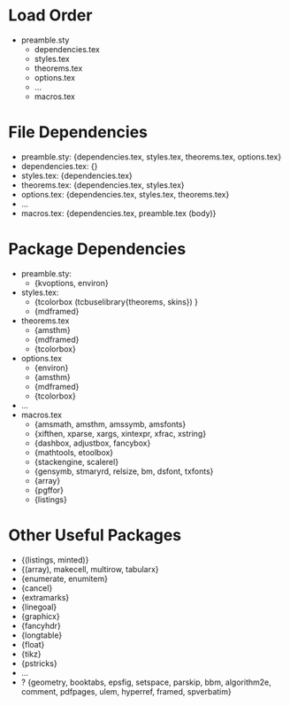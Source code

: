 # Load Order
  - preamble.sty
    - dependencies.tex
    - styles.tex
    - theorems.tex
    - options.tex
    - ...
    - macros.tex

# File Dependencies
  - preamble.sty: {dependencies.tex, styles.tex, theorems.tex, options.tex}
  - dependencies.tex: {}
  - styles.tex: {dependencies.tex}
  - theorems.tex: {dependencies.tex, styles.tex}
  - options.tex: {dependencies.tex, styles.tex, theorems.tex}
  - ...
  - macros.tex: {dependencies.tex, preamble.tex (body)}

# Package Dependencies
  - preamble.sty:
    - {kvoptions, environ}
  - styles.tex:
    - {tcolorbox (tcbuselibrary{theorems, skins}) }
    - {mdframed}
  - theorems.tex
    - {amsthm}
    - {mdframed}
    - {tcolorbox}
  - options.tex
    - {environ}
    - {amsthm}
    - {mdframed}
    - {tcolorbox}
  - ...
  - macros.tex
    - {amsmath, amsthm, amssymb, amsfonts}
    - {xifthen, xparse, xargs, xintexpr, xfrac, xstring}
    - {dashbox, adjustbox, fancybox}
    - {mathtools, etoolbox}
    - {stackengine, scalerel}
    - {gensymb, stmaryrd, relsize, bm, dsfont, txfonts}
    - {array}
    - {pgffor}
    - {listings}

# Other Useful Packages
  - {(listings, minted)}
  - {(array), makecell, multirow, tabularx}
  - {enumerate, enumitem}
  - {cancel}
  - {extramarks}
  - {linegoal}
  - {graphicx}
  - {fancyhdr}
  - {longtable}
  - {float}
  - {tikz}
  - {pstricks}
  - ...
  - ? {geometry, booktabs, epsfig, setspace, parskip, bbm, algorithm2e, comment, pdfpages, ulem, hyperref, framed, spverbatim}
